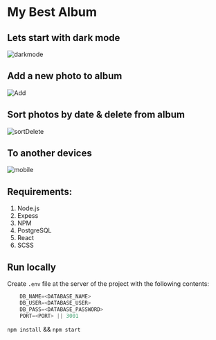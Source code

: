 # My Best Album

## Lets start with dark mode

![darkmode](https://user-images.githubusercontent.com/76901834/185522937-e09c2058-d4dc-4d00-adbd-a6effb22a806.gif)

## Add a new photo to album

![Add](https://user-images.githubusercontent.com/76901834/185523045-98c26ae9-d6cc-48b0-aab5-77e0c77c0d8a.gif)

## Sort photos by date & delete from album

![sortDelete](https://user-images.githubusercontent.com/76901834/185523262-9d2b095b-582c-4b21-8c94-4112983ca745.gif)

## To another devices

![mobile](https://user-images.githubusercontent.com/76901834/185523339-dce15857-c5be-4cb9-a792-c262a3709095.gif)

## Requirements:
1. Node.js
2. Expess
3. NPM
4. PostgreSQL
5. React
6. SCSS

## Run locally

Create `.env` file at the server of the project with the following contents:

```javascript
    DB_NAME=<DATABASE_NAME>
    DB_USER=<DATABASE_USER>
    DB_PASS=<DATABASE_PASSWORD>
    PORT=<PORT> || 3001
```


`npm install` && `npm start`
